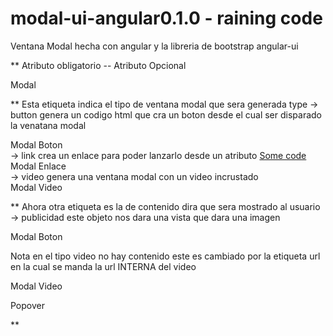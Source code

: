 modal-ui-angular0.1.0  - raining code
=====================================

Ventana Modal hecha con angular y la libreria de bootstrap angular-ui

** Atributo obligatorio
-- Atributo Opcional

Modal

** Esta etiqueta indica el tipo de ventana modal que sera generada
type
  -> button
      genera un codigo html que cra  un boton desde el cual ser disparado la venatana modal
        <div eon-modal="" type="button">Modal Boton</div>
  -> link
      crea un enlace para poder lanzarlo desde un atributo <a href="#">Some code</a>
        <div eon-modal="" type="link">Modal Enlace</div>
  -> video
      genera una ventana modal con un video incrustado
        <div eon-modal="" type="video">Modal Video</div>

** Ahora otra etiqueta es la de contenido dira que sera mostrado al usuario
  -> publicidad
    este objeto nos dara una vista que dara una imagen
      <div eon-modal="" type="button" contenido="publicidad">Modal Boton</div>
  
  Nota en el tipo video no hay contenido este es cambiado por la etiqueta url en la cual se manda la url INTERNA del video
    <div eon-modal="" type="video" url="statics/video/video1">Modal Video</div>
    

Popover
  
** 

